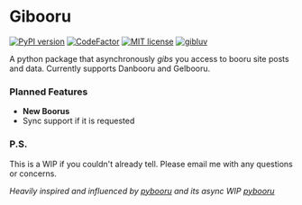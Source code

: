 # Gibooru
[![PyPI version](https://badge.fury.io/py/gibooru.svg)](https://pypi.org/project/gibooru/)
[![CodeFactor](https://www.codefactor.io/repository/github/fitebone/gibooru/badge)](https://www.codefactor.io/repository/github/fitebone/gibooru)
[![MIT license](https://img.shields.io/badge/License-MIT-blue.svg)](https://lbesson.mit-license.org/)
[![gibluv](https://img.shields.io/badge/gib-luv-ffa3e9)](https://www.paypal.com/donate?hosted_button_id=7TB2Q8MLG8PSA)

A python package that asynchronously *gibs* you access to booru site posts and data. Currently supports Danbooru and Gelbooru.

### Planned Features
* **New Boorus**
* Sync support if it is requested

### P.S.
This is a WIP if you couldn't already tell. Please email me with any questions or concerns.

*Heavily inspired and influenced by [pybooru](https://github.com/LuqueDaniel/pybooru) and its async WIP [pybooru](https://github.com/onirei/pybooru)*